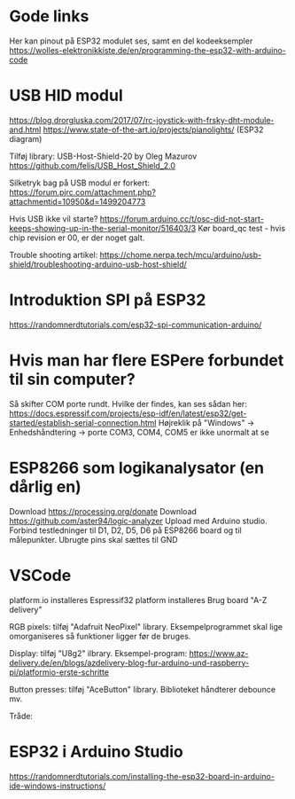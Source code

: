 # Gode links

Her kan pinout på ESP32 modulet ses, samt en del kodeeksempler
https://wolles-elektronikkiste.de/en/programming-the-esp32-with-arduino-code

# USB HID modul
 https://blog.drorgluska.com/2017/07/rc-joystick-with-frsky-dht-module-and.html
 https://www.state-of-the-art.io/projects/pianolights/ (ESP32 diagram)
 
 Tilføj library: USB-Host-Shield-20 by Oleg Mazurov
 https://github.com/felis/USB_Host_Shield_2.0
 
 Silketryk bag på USB modul er forkert: https://forum.pjrc.com/attachment.php?attachmentid=10950&d=1499204773
 
 Hvis USB ikke vil starte? https://forum.arduino.cc/t/osc-did-not-start-keeps-showing-up-in-the-serial-monitor/516403/3
 Kør board_qc test - hvis chip revision er 00, er der noget galt.
  
 Trouble shooting artikel: https://chome.nerpa.tech/mcu/arduino/usb-shield/troubleshooting-arduino-usb-host-shield/
 
# Introduktion SPI på ESP32
 https://randomnerdtutorials.com/esp32-spi-communication-arduino/
 
# Hvis man har flere ESPere forbundet til sin computer?
Så skifter COM porte rundt.  Hvilke der findes, kan ses sådan her:
https://docs.espressif.com/projects/esp-idf/en/latest/esp32/get-started/establish-serial-connection.html
Højreklik på "Windows" -> Enhedshåndtering -> porte COM3, COM4, COM5 er ikke unormalt at se

# ESP8266 som logikanalysator (en dårlig en)
Download https://processing.org/donate
Download https://github.com/aster94/logic-analyzer
Upload med Arduino studio.
Forbind testledninger til D1, D2, D5, D6 på ESP8266 board og til målepunkter.
Ubrugte pins skal sættes til GND
 
# VSCode

platform.io installeres
Espressif32 platform installeres
Brug board "A-Z delivery"

RGB pixels: tilføj "Adafruit NeoPixel" library.
  Eksempelprogrammet skal lige omorganiseres så funktioner ligger før de bruges.
  
Display: tilføj "U8g2" ilbrary.
  Eksempel-program:
  https://www.az-delivery.de/en/blogs/azdelivery-blog-fur-arduino-und-raspberry-pi/platformio-erste-schritte
  
Button presses: tilføj "AceButton" library.
  Biblioteket håndterer debounce mv.
  
Tråde:


# ESP32 i Arduino Studio
https://randomnerdtutorials.com/installing-the-esp32-board-in-arduino-ide-windows-instructions/
